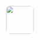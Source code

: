 <!DOCTYPE html>
<html>
<head>
<meta charset="utf-8">
<style>
	img{width:75px; height:75px; -webkit-border-radius:10px; -moz-border-radius:10px; border-radius:10px;}	
	
</style>
</head>
</html>
	</p> 
	<a href="https://github.com/AVS1508">
<img src="https://media.discordapp.net/attachments/887764078636986378/1000519540142247936/unknown.png" width="75" height="75" />
</a>
</p>

